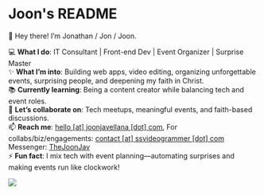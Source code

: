 # Joon's README
👋 Hey there! I’m Jonathan / Jon / Joon.  

💻 **What I do**: IT Consultant | Front-end Dev | Event Organizer | Surprise Master  
✨ **What I’m into**: Building web apps, video editing, organizing unforgettable events, surprising people, and deepening my faith in Christ.  
📚 **Currently learning**: Being a content creator while balancing tech and event roles.  
🤝 **Let’s collaborate on**: Tech meetups, meaningful events, and faith-based discussions.  
📫 **Reach me**: <a href="mailto:hello@joonjavellana.com">hello [at] joonjavellana [dot] com</a>, For collabs/biz/engagements: <a href="mailto:contact@ssvideogrammer.com">contact [at] ssvideogrammer [dot] com</a> Messenger: <a href="m.me/TheJoonJav">TheJoonJav</a>  
⚡ **Fun fact**: I mix tech with event planning—automating surprises and making events run like clockwork!

![](https://komarev.com/ghpvc/?username=joonjavellana25&color=orange&style=flat-square)

<!---
joonjavellana25/joonjavellana25 is a ✨ special ✨ repository because its `README.md` (this file) appears on your GitHub profile.
You can click the Preview link to take a look at your changes.
--->
